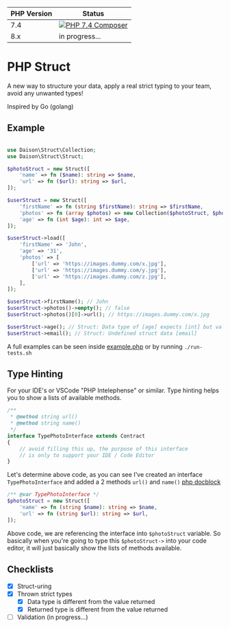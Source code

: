 PHP Version | Status
------------|--------
7.4 | [![PHP 7.4 Composer](https://github.com/daison12006013/php-struct/actions/workflows/php7.4.yml/badge.svg)](https://github.com/daison12006013/php-struct/actions/workflows/php7.4.yml)
8.x | in progress...

# PHP Struct

A new way to structure your data, apply a real strict typing to your team, avoid any unwanted types!

Inspired by Go (golang)

## Example

```php

use Daison\Struct\Collection;
use Daison\Struct\Struct;

$photoStruct = new Struct([
    'name' => fn ($name): string => $name,
    'url' => fn ($url): string => $url,
]);

$userStruct = new Struct([
    'firstName' => fn (string $firstName): string => $firstName,
    'photos' => fn (array $photos) => new Collection($photoStruct, $photos ?? []),
    'age' => fn (int $age): int => $age,
]);

$userStruct->load([
    'firstName' => 'John',
    'age' => '31',
    'photos' => [
        ['url' => 'https://images.dummy.com/x.jpg'],
        ['url' => 'https://images.dummy.com/y.jpg'],
        ['url' => 'https://images.dummy.com/z.jpg'],
    ],
]);

$userStruct->firstName(); // John
$userStruct->photos()->empty(); // false
$userStruct->photos()[0]->url(); // https://images.dummy.com/x.jpg

$userStruct->age(); // Struct: Data type of [age] expects [int] but value is '31' typed [string]
$userStruct->email(); // Struct: Undefined struct data [email]
```

A full examples can be seen inside [example.php](example.php) or by running `./run-tests.sh`

## Type Hinting

For your IDE's or VSCode "PHP Intelephense" or similar.
Type hinting helps you to show a lists of available methods.

```php
/**
 * @method string url()
 * @method string name()
 */
interface TypePhotoInterface extends Contract
{
    // avoid filling this up, the purpose of this interface
    // is only to support your IDE / Code Editor
}
```

Let's determine above code, as you can see I've created an interface `TypePhotoInterface` and added a 2 methods `url()` and `name()` [php docblock](https://docs.phpdoc.org/2.9/references/phpdoc/tags/method.html#:~:text=The%20%40method%20tag%20allows%20the,case%20'void'%20is%20implied.)

```php
/** @var TypePhotoInterface */
$photoStruct = new Struct([
    'name' => fn (string $name): string => $name,
    'url' => fn (string $url): string => $url,
]);
```

Above code, we are referencing the interface into `$photoStruct` variable. So basically when you're going to type this `$photoStruct->` into your code editor, it will just basically show the lists of methods available.

## Checklists

- [x] Struct-uring
- [x] Thrown strict types
  - [x] Data type is different from the value returned
  - [x] Returned type is different from the value returned
- [ ] Validation (in progress...)
